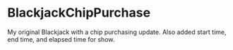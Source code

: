 # BlackjackChipPurchase
My original Blackjack with a chip purchasing update. Also added start time, end time, and elapsed time for show.
